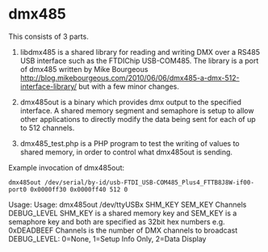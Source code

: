 dmx485
======

This consists of 3 parts.

1. libdmx485 is a shared library for reading and writing DMX over a RS485 USB interface such as the FTDIChip USB-COM485.
The library is a port of dmx485 written by Mike Bourgeous http://blog.mikebourgeous.com/2010/06/06/dmx485-a-dmx-512-interface-library/
but with a few minor changes.

2. dmx485out is a binary which provides dmx output to the specified interface. A shared memory segment and semaphore is setup to allow
other applications to directly modify the data being sent for each of up to 512 channels.

3. dmx485_test.php is a PHP program to test the writing of values to shared memory, in order to control what dmx485out is sending.


Example invocation of dmx485out:

	dmx485out /dev/serial/by-id/usb-FTDI_USB-COM485_Plus4_FTTB8J8W-if00-port0 0x0000ff30 0x0000ff40 512 0
	

Usage:
	Usage: dmx485out /dev/ttyUSBx SHM_KEY SEM_KEY Channels DEBUG_LEVEL
	SHM_KEY is a shared memory key and SEM_KEY is a semaphore key and both are specified as 32bit hex numbers e.g. 0xDEADBEEF
	Channels is the number of DMX channels to broadcast
	DEBUG_LEVEL: 0=None, 1=Setup Info Only, 2=Data Display
